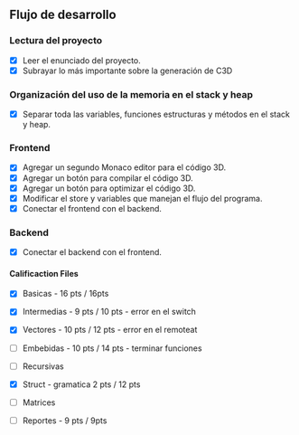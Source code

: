 ## Flujo de desarrollo

### Lectura del proyecto
- [x] Leer el enunciado del proyecto.
- [x] Subrayar lo más importante sobre la generación de C3D

### Organización del uso de la memoria en el stack y heap
- [x] Separar toda las variables, funciones estructuras y métodos en el stack y heap.

### Frontend
- [x] Agregar un segundo Monaco editor para el código 3D.
- [x] Agregar un botón para compilar el código 3D.
- [x] Agregar un botón para optimizar el código 3D.
- [x] Modificar el store y variables que manejan el flujo del programa.
- [x] Conectar el frontend con el backend.

### Backend
- [x] Conectar el backend con el frontend.


#### Calificaction Files
- [x] Basicas - 16 pts / 16pts
- [x] Intermedias - 9 pts / 10 pts - error en el switch
- [x] Vectores - 10 pts / 12 pts - error en el remoteat
- [ ] Embebidas - 10 pts / 14 pts - terminar funciones
- [ ] Recursivas
- [x] Struct - gramatica 2 pts / 12 pts
- [ ] Matrices
- [ ] Reportes - 9 pts / 9pts 
  